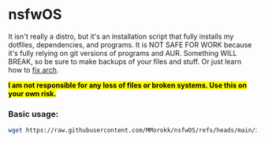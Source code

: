 # nsfwOS

It isn't really a distro, but it's an installation script that fully installs my dotfiles, dependencies, and programs. It is NOT SAFE FOR WORK because it's fully relying on git versions of programs and AUR.  Something WILL BREAK, so be sure to make backups of your files and stuff. Or just learn how to [fix arch](https://wiki.archlinux.org/title/Main_page).



**<mark>I am not responsible for any loss of files or broken systems. Use this on your own risk.</mark>**

### **Basic usage:**

```bash
wget https://raw.githubusercontent.com/MMorokk/nsfwOS/refs/heads/main/install.sh | bash
```
